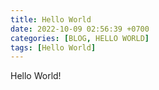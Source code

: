 ```yaml
---
title: Hello World
date: 2022-10-09 02:56:39 +0700
categories: [BLOG, HELLO WORLD]
tags: [Hello World]
---
```

Hello World!
